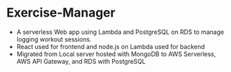 # Exercise-Manager
- A serverless Web app using Lambda and PostgreSQL on RDS to manage logging workout sessions.
- React used for frontend and node.js on Lambda used for backend
- Migrated from Local server hosted with MongoDB to AWS Serverless, AWS API Gateway, and RDS with PostgreSQL

